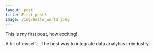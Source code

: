 ```yaml
---
layout: post
title: First post!
image: /img/hello_world.jpeg
---
```


This is my first post, how exciting!

A bit of myself...
The best way to integrate data analytics in industry
